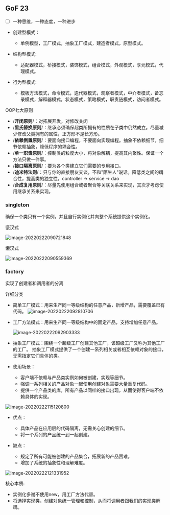 ## GoF 23



- [ ] 一种思维，一种态度，一种进步

- 创建型模式：
	- 单例模型，工厂模式，抽象工厂模式，建造者模式，原型模式。

- 结构型模式:
	- 适配器模式，桥接模式，装饰模式，组合模式，外观模式，享元模式，代理模式。

- 行为型模式:
	- 模板方法模式，命令模式，迭代器模式，观察者模式，中介者模式，备忘录模式，解释器模式，状态模式，策略模式，职责链模式，访问者模式。



OOP七大原则

- /**开闭原则**/：对拓展开发，对修改关闭
- /**里氏替换原则**/：继承必须确保超类所拥有的性质在子类中仍然成立。尽量减少修改父类拥有的属性，正方形不是长方形。
- /**依赖倒置原则**/：要面向接口编程，不要面向实现编程。抽象不依赖细节，细节依赖抽象，降低程序的耦合性。
- /**单一职责原则**/：控制类的粒度大小，将对象解耦，提高其内聚性。保证一个方法只做一件事。
- /**接口隔离原则**/：要为各个类建立它们需要的专用接口。
- /**迪米特法则**/：只与你的直接朋友交谈，不和"陌生人"说话。降低类之间的耦合性，提高类的独立性。controller -> service -> dao
- /**合成复用原则**/：尽量先使用组合或者聚合等关联关系来实现，其次才考虑使用继承关系来实现。



### singleton

确保一个类只有一个实例，并且自行实例化并向整个系统提供这个实例化。



饿汉式

![image-20220222090721848](C:\Users\lbgao\AppData\Roaming\Typora\typora-user-images\image-20220222090721848.png)





懒汉式

![image-20220222090559369](C:\Users\lbgao\AppData\Roaming\Typora\typora-user-images\image-20220222090559369.png)

### factory

实现了创建者和调用者的分离

详细分类
- 简单工厂模式：用来生产同一等级结构的任意产品，新增产品，需要覆盖已有代码。
  ![image-20220222092810706](C:\Users\lbgao\AppData\Roaming\Typora\typora-user-images\image-20220222092810706.png)

- 工厂方法模式：用来生产同一等级结构中的固定产品，支持增加任意产品。

  ![image-20220222092903333](C:\Users\lbgao\AppData\Roaming\Typora\typora-user-images\image-20220222092903333.png)

- 抽象工厂模式：围绕一个超级工厂创建其他工厂，该超级工厂又称为其他工厂的工厂。
抽象工厂模式提供了一个创建一系列相关或者相互依赖对象的接口，无需指定它们具体的类。

- 使用场景：
	- 客户端不依赖与产品类实例如何被创建，实现等细节。
	- 强调一系列相关的产品对象一起使用创建对象需要大量重复代码。
	- 提供一个产品类的库，所有产品以同样的接口出现，从而使得客户端不依赖具体的实现。

![image-20220222115120800](C:\Users\lbgao\AppData\Roaming\Typora\typora-user-images\image-20220222115120800.png)

- 优点：
	- 具体产品在应用层的代码隔离，无需关心创建的细节。
	- 将一个系列的产品统一到一起创建。

- 缺点：
	- 规定了所有可能被创建的产品集合，拓展新的产品困难。
	- 增加了系统的抽象性和理解难度。

![image-20220222121331952](C:\Users\lbgao\AppData\Roaming\Typora\typora-user-images\image-20220222121331952.png)

核心本质:

- 实例化多谢不使用new，用工厂方法代替。
- 将选择实现类，创建对象统一管理和控制，从而将调用者跟我们的实现类解耦。





